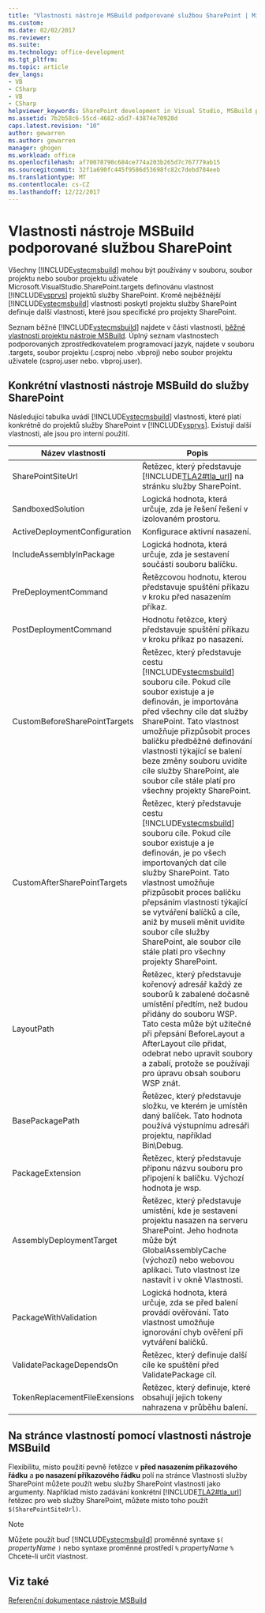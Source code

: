 ```yaml
---
title: "Vlastnosti nástroje MSBuild podporované službou SharePoint | Microsoft Docs"
ms.custom: 
ms.date: 02/02/2017
ms.reviewer: 
ms.suite: 
ms.technology: office-development
ms.tgt_pltfrm: 
ms.topic: article
dev_langs:
- VB
- CSharp
- VB
- CSharp
helpviewer_keywords: SharePoint development in Visual Studio, MSBuild properties
ms.assetid: 7b2b58c6-55cd-4682-a5d7-43874e70920d
caps.latest.revision: "10"
author: gewarren
ms.author: gewarren
manager: ghogen
ms.workload: office
ms.openlocfilehash: af70078790c684ce774a203b265d7c767779ab15
ms.sourcegitcommit: 32f1a690fc445f9586d53698fc82c7debd784eeb
ms.translationtype: MT
ms.contentlocale: cs-CZ
ms.lasthandoff: 12/22/2017
---
```

# <a name="msbuild-properties-supported-by-sharepoint"></a>Vlastnosti nástroje MSBuild podporované službou SharePoint
  Všechny [!INCLUDE[vstecmsbuild](../sharepoint/includes/vstecmsbuild-md.md)] mohou být používány v souboru, soubor projektu nebo soubor projektu uživatele Microsoft.VisualStudio.SharePoint.targets definovánu vlastnost [!INCLUDE[vsprvs](../sharepoint/includes/vsprvs-md.md)] projektů služby SharePoint. Kromě nejběžnější [!INCLUDE[vstecmsbuild](../sharepoint/includes/vstecmsbuild-md.md)] vlastnosti poskytl projektu služby SharePoint definuje další vlastnosti, které jsou specifické pro projekty SharePoint.  
  
 Seznam běžné [!INCLUDE[vstecmsbuild](../sharepoint/includes/vstecmsbuild-md.md)] najdete v části vlastnosti, [běžné vlastnosti projektu nástroje MSBuild](http://go.microsoft.com/fwlink/?LinkID=168687). Úplný seznam vlastnostech podporovaných zprostředkovatelem programovací jazyk, najdete v souboru .targets, soubor projektu (.csproj nebo .vbproj) nebo soubor projektu uživatele (csproj.user nebo. vbproj.user).  
  
## <a name="msbuild-properties-specific-to-sharepoint"></a>Konkrétní vlastnosti nástroje MSBuild do služby SharePoint  
 Následující tabulka uvádí [!INCLUDE[vstecmsbuild](../sharepoint/includes/vstecmsbuild-md.md)] vlastnosti, které platí konkrétně do projektů služby SharePoint v [!INCLUDE[vsprvs](../sharepoint/includes/vsprvs-md.md)]. Existují další vlastnosti, ale jsou pro interní použití.  
  
|Název vlastnosti|Popis|  
|-------------------|-----------------|  
|SharePointSiteUrl|Řetězec, který představuje [!INCLUDE[TLA2#tla_url](../sharepoint/includes/tla2sharptla-url-md.md)] na stránku služby SharePoint.|  
|SandboxedSolution|Logická hodnota, která určuje, zda je řešení řešení v izolovaném prostoru.|  
|ActiveDeploymentConfiguration|Konfigurace aktivní nasazení.|  
|IncludeAssemblyInPackage|Logická hodnota, která určuje, zda je sestavení součástí souboru balíčku.|  
|PreDeploymentCommand|Řetězcovou hodnotu, kterou představuje spuštění příkazu v kroku před nasazením příkaz.|  
|PostDeploymentCommand|Hodnotu řetězce, který představuje spuštění příkazu v kroku příkaz po nasazení.|  
|CustomBeforeSharePointTargets|Řetězec, který představuje cestu [!INCLUDE[vstecmsbuild](../sharepoint/includes/vstecmsbuild-md.md)] souboru cíle. Pokud cíle soubor existuje a je definován, je importována před všechny cíle dat služby SharePoint. Tato vlastnost umožňuje přizpůsobit proces balíčku předběžné definování vlastnosti týkající se balení beze změny souboru uvidíte cíle služby SharePoint, ale soubor cíle stále platí pro všechny projekty SharePoint.|  
|CustomAfterSharePointTargets|Řetězec, který představuje cestu [!INCLUDE[vstecmsbuild](../sharepoint/includes/vstecmsbuild-md.md)] souboru cíle. Pokud cíle soubor existuje a je definován, je po všech importovaných dat cíle služby SharePoint. Tato vlastnost umožňuje přizpůsobit proces balíčku přepsáním vlastnosti týkající se vytváření balíčků a cíle, aniž by museli měnit uvidíte soubor cíle služby SharePoint, ale soubor cíle stále platí pro všechny projekty SharePoint.|  
|LayoutPath|Řetězec, který představuje kořenový adresář každý ze souborů k zabalené dočasně umístění předtím, než budou přidány do souboru WSP. Tato cesta může být užitečné při přepsání BeforeLayout a AfterLayout cíle přidat, odebrat nebo upravit soubory a zabalí, protože se používají pro úpravu obsah souboru WSP znát.|  
|BasePackagePath|Řetězec, který představuje složku, ve kterém je umístěn daný balíček. Tato hodnota používá výstupnímu adresáři projektu, například Bin\Debug.|  
|PackageExtension|Řetězec, který představuje příponu názvu souboru pro připojení k balíčku. Výchozí hodnota je wsp.|  
|AssemblyDeploymentTarget|Řetězec, který představuje umístění, kde je sestavení projektu nasazen na serveru SharePoint. Jeho hodnota může být GlobalAssemblyCache (výchozí) nebo webovou aplikaci. Tuto vlastnost lze nastavit i v okně Vlastnosti.|  
|PackageWithValidation|Logická hodnota, která určuje, zda se před balení provádí ověřování. Tato vlastnost umožňuje ignorování chyb ověření při vytváření balíčků.|  
|ValidatePackageDependsOn|Řetězec, který definuje další cíle ke spuštění před ValidatePackage cíl.|  
|TokenReplacementFileExensions|Řetězec, který definuje, které obsahují jejich tokeny nahrazena v průběhu balení.|  
  
## <a name="using-msbuild-properties-in-the-properties-page"></a>Na stránce vlastností pomocí vlastnosti nástroje MSBuild  
 Flexibilitu, místo použití pevně řetězce v **před nasazením příkazového řádku** a **po nasazení příkazového řádku** polí na stránce Vlastnosti služby SharePoint můžete použít webu služby SharePoint vlastnosti jako argumenty. Například místo zadávání konkrétní [!INCLUDE[TLA2#tla_url](../sharepoint/includes/tla2sharptla-url-md.md)] řetězec pro web služby SharePoint, můžete místo toho použít `$(SharePointSiteUrl)`.  
  
> [!NOTE]  
>  Můžete použít buď [!INCLUDE[vstecmsbuild](../sharepoint/includes/vstecmsbuild-md.md)] proměnné syntaxe `$(` *propertyName* `)` nebo syntaxe proměnné prostředí `%` *propertyName* `%` Chcete-li určit vlastnost.  
  
## <a name="see-also"></a>Viz také  
 [Referenční dokumentace nástroje MSBuild](/visualstudio/msbuild/msbuild-reference)  
  
  
